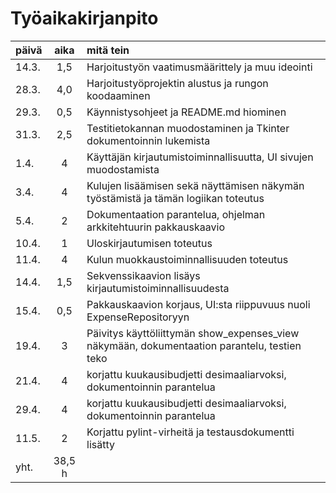 # Työaikakirjanpito

| päivä |  aika  | mitä tein                                                                                    |
| ----- | :----: | :------------------------------------------------------------------------------------------- |
| 14.3. |  1,5   | Harjoitustyön vaatimusmäärittely ja muu ideointi                                             |
| 28.3. |  4,0   | Harjoitustyöprojektin alustus ja rungon koodaaminen                                          |
| 29.3. |  0,5   | Käynnistysohjeet ja README.md hiominen                                                       |
| 31.3. |  2,5   | Testitietokannan muodostaminen ja Tkinter dokumentoinnin lukemista                           |
| 1.4.  |   4    | Käyttäjän kirjautumistoiminnallisuutta, UI sivujen muodostamista                             |
| 3.4.  |   4    | Kulujen lisäämisen sekä näyttämisen näkymän työstämistä ja tämän logiikan toteutus           |
| 5.4.  |   2    | Dokumentaation parantelua, ohjelman arkkitehtuurin pakkauskaavio                             |
| 10.4. |   1    | Uloskirjautumisen toteutus                                                                   |
| 11.4. |   4    | Kulun muokkaustoiminnallisuuden toteutus                                                     |
| 14.4. |  1,5   | Sekvenssikaavion lisäys kirjautumistoiminnallisuudesta                                       |
| 15.4. |  0,5   | Pakkauskaavion korjaus, UI:sta riippuvuus nuoli ExpenseRepositoryyn                          |
| 19.4. |   3    | Päivitys käyttöliittymän show_expenses_view näkymään, dokumentaation parantelu, testien teko |
| 21.4. |   4    | korjattu kuukausibudjetti desimaaliarvoksi, dokumentoinnin parantelua                        |
| 29.4. |   4    | korjattu kuukausibudjetti desimaaliarvoksi, dokumentoinnin parantelua                        |
| 11.5. |   2    | Korjattu pylint-virheitä ja testausdokumentti lisätty                                        |
| yht.  | 38,5 h |
